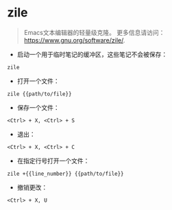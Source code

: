 # zile

> Emacs文本编辑器的轻量级克隆。
> 更多信息请访问：<https://www.gnu.org/software/zile/>.

- 启动一个用于临时笔记的缓冲区，这些笔记不会被保存：

`zile`

- 打开一个文件：

`zile {{path/to/file}}`

- 保存一个文件：

`<Ctrl> + X, <Ctrl> + S`

- 退出：

`<Ctrl> + X, <Ctrl> + C`

- 在指定行号打开一个文件：

`zile +{{line_number}} {{path/to/file}}`

- 撤销更改：

`<Ctrl> + X, U`